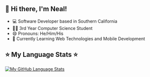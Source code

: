 <!--
**nealarch01/nealarch01** is a ✨ _special_ ✨ repository because its `README.md` (this file) appears on your GitHub profile.

Here are some ideas to get you started:

- 🔭 I’m currently working on ...
- 🌱 I’m currently learning ...
- 👯 I’m looking to collaborate on ...
- 🤔 I’m looking for help with ...
- 💬 Ask me about ...
- 📫 How to reach me: ...
- 😄 Pronouns: ...
- ⚡ Fun fact: ...
-->
## 👋 Hi there, I'm Neal!
- 💻 Software Developer based in Southern California
- 👨‍🎓 3rd Year Computer Science Student
- 😄 Pronouns: He/Him/His
- 🌱 Currently Learning Web Technologies and Mobile Development


## ⭐️ My Language Stats ⭐️
[![My GitHub Language Stats](https://github-readme-stats.vercel.app/api/top-langs/?username=nealarch01&langs_count=4&theme=react&layout=default)]()
